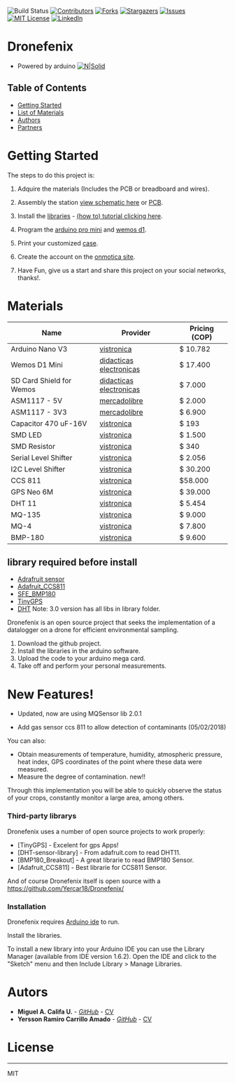 <!-- PROJECT SHIELDS -->
<!--
*** I'm using markdown "reference style" links for readability.
*** Reference links are enclosed in brackets [ ] instead of parentheses ( ).
*** See the bottom of this document for the declaration of the reference variables
*** for contributors-url, forks-url, etc. This is an optional, concise syntax you may use.
*** https://www.markdownguide.org/basic-syntax/#reference-style-links
-->
![Build Status][build-url]
[![Contributors][contributors-shield]][contributors-url]
[![Forks][forks-shield]][forks-url]
[![Stargazers][stars-shield]][stars-url]
[![Issues][issues-shield]][issues-url]
[![MIT License][license-shield]][license-url]
[![LinkedIn][linkedin-shield]][linkedin-url]

# Dronefenix
- Powered by arduino
[![N|Solid](https://www.arduino.cc/en/uploads/Trademark/ArduinoCommunityLogo.png)](https://arduino.cc)


<!-- TABLE OF CONTENTS -->
## Table of Contents

* [Getting Started](#Getting-Started)
* [List of Materials](#Materials)
* [Authors](#TEAM)
* [Partners](#Partners)

# Getting Started

The steps to do this project is:

1. Adquire the materials (Includes the PCB or breadboard and wires).

2. Assembly the station [view schematic here](https://easyeda.com/miguelangelcu/dron_fenix) or [PCB]().

3. Install the [libraries](https://github.com/Yercar18/Dronefenix/tree/master/Librerias) -  [(how to) tutorial clicking here](https://www.youtube.com/watch?v=jMSic83Prs8).

4. Program the [arduino pro mini](https://github.com/Yercar18/Dronefenix/tree/master/airQ_Arduino) and [wemos d1](https://github.com/Yercar18/Dronefenix/tree/master/AirQ_Wemos).

5. Print your customized [case](https://github.com/Yercar18/Dronefenix/tree/master/case_3dPrinted).

6. Create the account on the [onmotica site](www.onmotica.com).

7. Have Fun, give us a start and share this project on your social networks, thanks!.

# Materials
| Name | Provider | Pricing (COP) |
| ------------- | ------------- |  ------------- |
| Arduino Nano V3 | [vistronica](https://www.vistronica.com/board-de-desarrollo/arduino/board/arduino-pro-mini-328-5v-16mhz-detail.html) | $ 10.782 |
| Wemos D1 Mini | [didacticas electronicas](https://www.didacticaselectronicas.com/index.php/comunicaciones/wi-fi/tarjeta-wemos-d1-mini-wifi-esp8266-wemosd1mini-wifi-internet-iot-detail) | $ 17.400 |
| SD Card Shield for Wemos | [didacticas electronicas](https://www.didacticaselectronicas.com/index.php/suiches-y-conectores/holders/shield-micro-sd-card-para-wemos-mini-d1-usd-wemos-sh-usd-holder-detail) | $ 7.000 |
| ASM1117 - 5V | [mercadolibre](https://articulo.mercadolibre.com.co/MCO-452253545-regulador-voltaje-5voltios-ams1117-superficial-arduino-_JM#position=12&type=item&tracking_id=e6f385fa-6939-45f6-9d87-42d85eede402) | $ 2.000 |
| ASM1117 - 3V3 | [mercadolibre](https://articulo.mercadolibre.com.co/MCO-523150391-10x-regulador-ams1117-33v-smd-_JM?quantity=1#position=4&type=item&tracking_id=08078b22-9c8c-4f64-8ddc-8c076cf0a255) | $ 6.900 |
| Capacitor 470 uF-16V | [vistronica](https://www.vistronica.com/componentes-pasivos/capacitores/capacitor-electrolitico-de-aluminio-470uf-16v-8x12-mm-detail.html) | $ 193 |
| SMD LED | [vistronica](https://articulo.mercadolibre.com.co/MCO-533066032-diodos-led-smd-3535-6v-lg-_JM?quantity=1#position=1&type=item&tracking_id=b9116a7f-46ef-42b5-8bf0-341ca223466c) | $ 1.500 |
| SMD Resistor | [vistronica](https://www.vistronica.com/componentes-pasivos/resistencias/resistencias-4-7-kohm-smd-1206-14w-5-x10-detail.html) | $ 340 |
| Serial Level Shifter | [vistronica](https://www.vistronica.com/comunicaciones/serial/modulo-conversor-de-nivel-logico-de-5v-a-3-3v-3-3v-a-5v-detail.html) | $ 2.056 |
| I2C Level Shifter | [vistronica](https://www.didacticaselectronicas.com/index.php/semiconductores/drivers-y-conversores/convertidor-de-nivel-l%C3%B3gico-bidireccional-pca9306-conversor-convertidor-conversor-de-voltaje-nivel-l%C3%B3gico-bidireccional-pca9306-sparkfun-detail) | $ 30.200 |
| CCS 811 | [vistronica](https://www.didacticaselectronicas.com/index.php/sensores/ambientales/sensor-de-calidad-del-aire-sensor-calidad-de-aire,-ccs811,-ntc-co2-eco2-tvoc-monoxiodo-de-carbono-interiores-detail) | $58.000 |
| GPS Neo 6M | [vistronica](https://www.vistronica.com/comunicaciones/modulo-gps-gy-neo6mv2-con-memoria-eeprom-detail.html) | $ 39.000 |
| DHT 11 | [vistronica](https://www.vistronica.com/sensores/modulo-sensor-de-temperatura-y-humedad-dht11-detail.html) | $ 5.454 |
| MQ-135 | [vistronica](https://www.didacticaselectronicas.com/index.php/sensores/gases/modulo-sensor-de-gas-mq-135-sensor-de-gas-gases-benzeno-amoniaco-dioxido-de-carbono-nh3-co2-mq135-mq-135-detail) | $ 9.000 |
| MQ-4 | [vistronica](https://www.didacticaselectronicas.com/index.php/sensores/gases/modulo-sensor-para-gas-metano-cng-mq-4-sensor-gas-gases-metano-mq4-mq-4-seeed-studio-detail) | $ 7.800 |
| BMP-180 | [vistronica](https://www.didacticaselectronicas.com/index.php/sensores/presion-atm/sensor-de-presion-atmosferica-bmp180-presion-relativa-barometro-bmp180-detail) | $ 9.600 |


## library required before install 
- [Adrafruit sensor](https://github.com/adafruit/Adafruit_Sensor)
- [Adafruit_CCS811](https://github.com/adafruit/Adafruit_CCS811)
- [SFE_BMP180](https://github.com/sparkfun/BMP180_Breakout)
- [TinyGPS](https://github.com/mikalhart/TinyGPS)
- [DHT](https://github.com/adafruit/DHT-sensor-library)
Note: 
3.0 version has all libs in library folder.


Dronefenix is an open source project that seeks the implementation of a datalogger on a drone for efficient environmental sampling.

  1. Download the github project.
  2. Install the libraries in the arduino software.
  3. Upload the code to your arduino mega card.
  4. Take off and perform your personal measurements.

# New Features!

  - Updated, now are using MQSensor lib 2.0.1

  - Add gas sensor ccs 811 to allow detection of contaminants (05/02/2018)

You can also:
  - Obtain measurements of temperature, humidity, atmospheric pressure, heat index, GPS coordinates of the point where these data were measured.
  - Measure the degree of contamination. new!! 

Through this implementation you will be able to quickly observe the status of your crops, constantly monitor a large area, among others. 

### Third-party librarys

Dronefenix uses a number of open source projects to work properly:

* [TinyGPS] - Excelent for gps Apps!
* [DHT-sensor-library] - From adafruit.com to read DHT11.
* [BMP180_Breakout] - A great librarie to read BMP180 Sensor.
* [Adafruit_CCS811] - Best librarie for CCS811 Sensor.

And of course Dronefenix itself is open source with a https://github.com/Yercar18/Dronefenix/

### Installation

Dronefenix requires [Arduino ide](https://arduino.cc/)  to run.

Install the libraries.


To install a new library into your Arduino IDE you can use the Library Manager (available from IDE version 1.6.2).
Open the IDE and click to the "Sketch" menu and then Include Library > Manage Libraries.

# Autors
* **Miguel A. Califa U.** - [*GitHub*](https://github.com/miguel5612) - [CV](https://scienti.colciencias.gov.co/cvlac/visualizador/generarCurriculoCv.do?cod_rh=0000050477)
* **Yersson Ramiro Carrillo Amado** - [*GitHub*](https://github.com/yercar18) - [CV](https://scienti.colciencias.gov.co/cvlac/visualizador/generarCurriculoCv.do?cod_rh=0001637655)


# License
----

MIT

<!-- MARKDOWN LINKS & IMAGES -->
<!-- https://www.markdownguide.org/basic-syntax/#reference-style-links -->
[contributors-shield]: https://img.shields.io/github/contributors/Yercar18/Dronefenix.svg?style=flat-square
[contributors-url]: https://github.com/Yercar18/Dronefenix/graphs/contributors
[forks-shield]: https://img.shields.io/github/forks/Yercar18/Dronefenix.svg?style=flat-square
[forks-url]: https://github.com/Yercar18/Dronefenix/network/members
[stars-shield]: https://img.shields.io/github/stars/Yercar18/Dronefenix.svg?style=flat-square
[stars-url]: https://github.com/Yercar18/Dronefenix/stargazers
[issues-shield]: https://img.shields.io/github/issues/Yercar18/Dronefenix.svg?style=flat-square
[issues-url]: https://github.com/Yercar18/Dronefenix/issues
[license-shield]: https://img.shields.io/github/license/Yercar18/Dronefenix.svg?style=flat-square
[license-url]: https://github.com/Yercar18/Dronefenix/blob/master/LICENSE.txt
[linkedin-shield]: https://img.shields.io/badge/-LinkedIn-black.svg?style=flat-square&logo=linkedin&colorB=555
[build-url]: https://travis-ci.org/dwyl/esta.svg?branch=master
[linkedin-url]: https://www.linkedin.com/in/miguel5612
[product-screenshot]: images/screenshot.png
